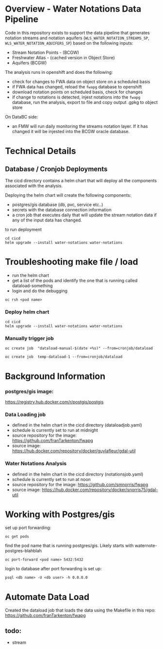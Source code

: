 # Overview - Water Notations Data Pipeline

Code in this repository exists to support the data pipeline that generates
notation streams and notation aquifers (`WLS_WATER_NOTATION_STREAMS_SP`, `WLS_WATER_NOTATION_AQUIFERS_SP`) based on the following inputs:

* Stream Notation Points - (BCGW)
* Freshwater Atlas - (cached version in Object Store)
* Aquifers (BCGW)

The analysis runs in openshift and does the following:

* check for changes to FWA data on object store on a scheduled basis
* if FWA data has changed, reload the `fwapg` database to openshift
* download notation points on scheduled basis, check for changes
* if change to notations is detected, injest notations into the `fwapg` database,
run the analysis, export to file and copy output .gpkg to object store

On DataBC side:

* an FMW will run daily monitoring the streams notation layer.  If it has
  changed it will be injested into the BCGW oracle database.

# Technical Details

## Database / Cronjob Deployments

The cicd directory contains a helm chart that will deploy all the components
associated with the analysis.

Deploying the helm chart will create the following components:
* postgres/gis database (db, pvc, service etc..)
* secrets with the database connection information
* a cron job that executes daily that will update the stream notation data
  if any of the input data has changed.

to run deployment

```
cd cicd
helm upgrade --install water-notations water-notations
```

# Troubleshooting make file / load

* run the helm chart
* get a list of the pods and identify the one that is running called dataload-something
* login and do the debugging

`oc rsh <pod name>`


### Deploy helm chart

```
cd cicd
helm upgrade --install water-notations water-notations
```

### Manually trigger job

`oc create job  "dataload-manual-$(date +%s)" --from=cronjob/dataload`


`oc create job  temp-dataload-1 --from=cronjob/dataload`


# Background Information

### postgres/gis image:
https://registry.hub.docker.com/r/postgis/postgis

### Data Loading job

* defined in the helm chart in the cicd directory (dataloadjob.yaml)
* schedule is currently set to run at midnight
* source repository for the image: https://github.com/franTarkenton/fwapg
* source image: https://hub.docker.com/repository/docker/guylafleur/gdal-util

### Water Notations Analysis

* defined in the helm chart in the cicd directory (notationsjob.yaml)
* schedule is currently set to run at noon
* source repository for the image: https://github.com/smnorris/fwapg
* source image: https://hub.docker.com/repository/docker/snorris75/gdal-util







# Working with Postgres/gis

set up port forwarding:

`oc get pods`

find the pod name that is running postgres/gis.  Likely starts with waternote-postgres-blahblah

`oc port-forward <pod name> 5432:5432`

login to database after port forwarding is set up:

`psql <db name> -U <db user> -h 0.0.0.0`

# Automate Data Load

Created the dataload job that loads the data using the Makefile in this repo:
https://github.com/franTarkenton/fwapg

## todo:
* stream


